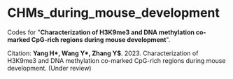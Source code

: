 # CHMs_during_mouse_development
Codes for "**Characterization of H3K9me3 and DNA methylation co-marked CpG-rich regions during mouse development**".

Citation:
**Yang H\*, Wang Y\*, Zhang Y$**. 2023. Characterization of H3K9me3 and DNA methylation co-marked CpG-rich regions during mouse development. (Under review)

